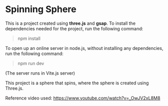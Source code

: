 # Spinning Sphere

This is a project created using **three.js** and **gsap**. To install the dependencies needed for the project, run the following command:

> npm install

To open up an online server in node.js, without installing any dependencies, run the following command:

> npm run dev

(The server runs in Vite.js server)

This project is a sphere that spins, where the sphere is created using Three.js.

Reference video used: https://www.youtube.com/watch?v=_OwJV2xL8M8
